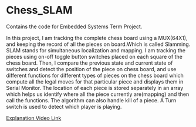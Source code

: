 # Chess_SLAM
Contains the code for Embedded Systems Term Project. 


In this project, I am tracking the complete chess board using a MUX(64X1), and keeping the record of all the pieces on board.Which is called Slamming. SLAM stands for simultaneous localization and mapping. I am tracking the pieces using on-off toggle button switches placed on each square of the chess board.
	Then, I compare the previous state and current state of switches and detect the position of the piece on chess board, and use different functions for different types of pieces on the chess board which compute all the legal moves for that particular piece and displays them in Serial Monitor.
	The location of each piece is stored separately in an array which helps us identify where all the piece currently are(mapping) and then call the functions. The algorithm can also handle kill of a piece.  A Turn switch is used to detect which player is playing.

[Explanation Video Link](https://drive.google.com/file/d/1EYD1GKRt8mUP_5jI6hH8RI7ky3a6jIyu/view?usp=sharing)
